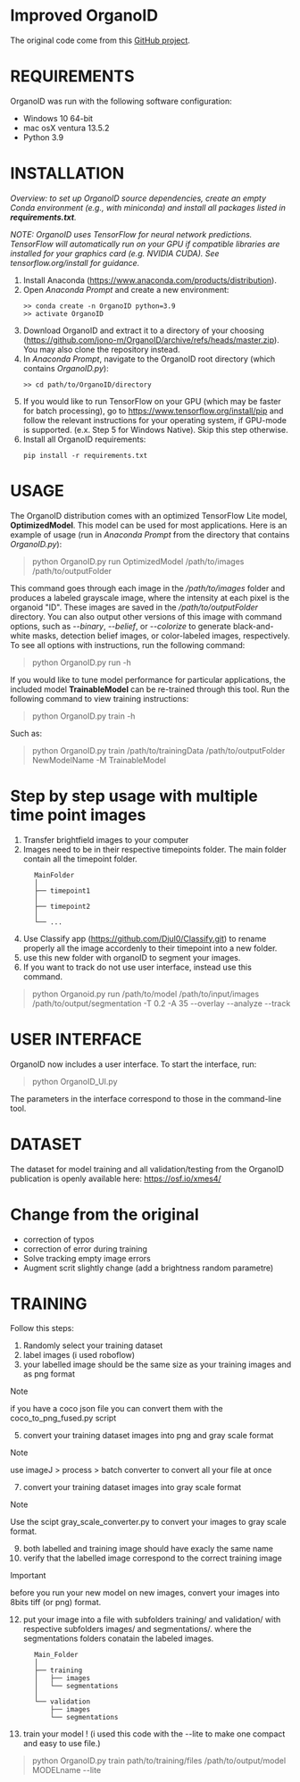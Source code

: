 # Improved OrganoID

The original code come from this [GitHub project](https://github.com/jono-m/OrganoID).

<h1>REQUIREMENTS</h1>

OrganoID was run with the following software configuration:

- Windows 10 64-bit
- mac osX ventura 13.5.2
- Python 3.9

<h1>INSTALLATION</h1>

<i>Overview: to set up OrganoID source dependencies, create an empty Conda environment (e.g., with miniconda) and
install all packages listed in <b>requirements.txt</b>.

NOTE: OrganoID uses TensorFlow for neural network predictions. TensorFlow will automatically run on your
GPU if compatible libraries are installed for your graphics card (e.g. NVIDIA CUDA). See tensorflow.org/install for guidance.</i>

1) Install Anaconda (https://www.anaconda.com/products/distribution).
2) Open <i>Anaconda Prompt</i> and create a new environment:
   ```
   >> conda create -n OrganoID python=3.9
   >> activate OrganoID
   ```
3) Download OrganoID and extract it to a directory of your choosing (https://github.com/jono-m/OrganoID/archive/refs/heads/master.zip). You may also clone the repository instead.
4) In <i>Anaconda Prompt</i>, navigate to the OrganoID root directory (which contains <i>OrganoID.py</i>):
   ```
   >> cd path/to/OrganoID/directory
   ```
5) If you would like to run TensorFlow on your GPU (which may be faster for batch processing), go to https://www.tensorflow.org/install/pip and follow the relevant instructions for your operating system, if GPU-mode is supported. (e.x. Step 5 for Windows Native). Skip this step otherwise.
6) Install all OrganoID requirements:
   ```
   pip install -r requirements.txt
   ```

<h1>USAGE</h1>

The OrganoID distribution comes with an optimized TensorFlow Lite model, <b>OptimizedModel</b>. This
model can be used for most applications. Here is an example of usage (run in <i>Anaconda Prompt</i> from the directory that contains <i>OrganoID.py</i>):

> python OrganoID.py run OptimizedModel /path/to/images /path/to/outputFolder

This command goes through each image in the <i>/path/to/images</i> folder and produces a labeled grayscale image, where the intensity at each pixel is the organoid "ID". These images are saved in the <i>/path/to/outputFolder</i> directory. You can also output other versions of this image with command options, such as <i>--binary</i>, <i>--belief</i>, or <i>--colorize</i> to generate black-and-white masks, detection belief images, or color-labeled images, respectively. To see all options with instructions, run the following command:

> python OrganoID.py run -h

If you would like to tune model performance for particular applications, the included model
<b>TrainableModel</b> can be re-trained through this tool. Run the following command to view
training instructions:

> python OrganoID.py train -h

Such as:

> python OrganoID.py train /path/to/trainingData /path/to/outputFolder NewModelName -M TrainableModel

<h1>Step by step usage with multiple time point images</h1>

1) Transfer brightfield images to your computer
2) Images need to be in their respective timepoints folder. The main folder contain all the timepoint folder.
```
      MainFolder
      │
      ├── timepoint1
      │
      ├── timepoint2
      │
      └── ...
```
4) Use Classify app (https://github.com/Djul0/Classify.git) to rename properly all the image accordenly to their timepoint into a new folder.
5) use this new folder with organoID to segment your images.
6) If you want to track do not use user interface, instead use this command.
> python Organoid.py run /path/to/model /path/to/input/images /path/to/output/segmentation -T 0.2 -A 35 --overlay --analyze --track
   

<h1>USER INTERFACE</h1>

OrganoID now includes a user interface. To start the interface, run:

> python OrganoID_UI.py

The parameters in the interface correspond to those in the command-line tool.

<h1>DATASET</h1>

The dataset for model training and all validation/testing from the OrganoID publication is openly available here:
https://osf.io/xmes4/

<h1>Change from the original</h1>

* correction of typos
* correction of error during training
* Solve tracking empty image errors
* Augment scrit slightly change (add a brightness random parametre)

<h1>TRAINING</h1>

Follow this steps:

1) Randomly select your training dataset
2) label images (i used roboflow)
3) your labelled image should be the same size as your training images and as png format
> [!NOTE]
> if you have a coco json file you can convert them with the coco_to_png_fused.py script

5) convert your training dataset images into png and gray scale format
> [!NOTE]
> use imageJ > process > batch converter to convert all your file at once

7) convert your training dataset images into gray scale format
> [!NOTE]
> Use the scipt gray_scale_converter.py to convert your images to gray scale format.

9) both labelled and training image should have exacly the same name
10) verify that the labelled image correspond to the correct training image
> [!IMPORTANT]
> before you run your new model on new images, convert your images into 8bits tiff (or png) format.
12) put your image into a file with subfolders training/ and validation/ with respective subfolders images/ and segmentations/. where the segmentations folders conatain the labeled images.
```
      Main_Folder
      │
      ├── training
      │   ├── images
      │   └── segmentations
      │
      └── validation
          ├── images
          └── segmentations
```    
13) train your model ! (i used this code with the --lite to make one compact and easy to use file.)
> python OrganoID.py train path/to/training/files /path/to/output/model MODELname --lite




